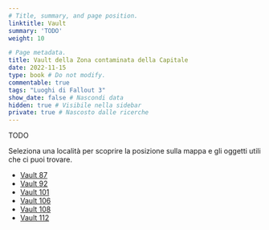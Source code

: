 ```yaml
---
# Title, summary, and page position.
linktitle: Vault
summary: 'TODO'
weight: 10

# Page metadata.
title: Vault della Zona contaminata della Capitale
date: 2022-11-15
type: book # Do not modify.
commentable: true
tags: "Luoghi di Fallout 3"
show_date: false # Nascondi data
hidden: true # Visibile nella sidebar
private: true # Nascosto dalle ricerche
---
```



TODO

Seleziona una località per scoprire la posizione sulla mappa e gli oggetti utili che ci puoi trovare.


- [Vault 87](../vault-87)
- [Vault 92](../vault-92)
- [Vault 101](../vault-101)
- [Vault 106](../vault-106)
- [Vault 108](../vault-108)
- [Vault 112](../vault-112)
